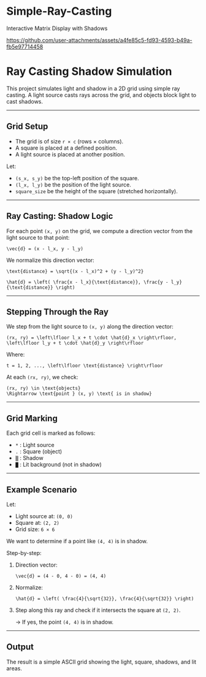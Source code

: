 # Simple-Ray-Casting
Interactive Matrix Display with Shadows




https://github.com/user-attachments/assets/a4fe85c5-fd93-4593-b49a-fb5e97714458





# Ray Casting Shadow Simulation

This project simulates light and shadow in a 2D grid using simple ray casting.
A light source casts rays across the grid, and objects block light to cast shadows.

---

## Grid Setup

- The grid is of size `r × c` (rows × columns).
- A square is placed at a defined position.
- A light source is placed at another position.

Let:
  - `(s_x, s_y)` be the top-left position of the square.
  - `(l_x, l_y)` be the position of the light source.
  - `square_size` be the height of the square (stretched horizontally).

---

## Ray Casting: Shadow Logic

For each point `(x, y)` on the grid, we compute a direction vector
from the light source to that point:

    \vec{d} = (x - l_x, y - l_y)

We normalize this direction vector:

    \text{distance} = \sqrt{(x - l_x)^2 + (y - l_y)^2}

    \hat{d} = \left( \frac{x - l_x}{\text{distance}}, \frac{y - l_y}{\text{distance}} \right)

---

## Stepping Through the Ray

We step from the light source to `(x, y)` along the direction vector:

    (rx, ry) = \left\lfloor l_x + t \cdot \hat{d}_x \right\rfloor, \left\lfloor l_y + t \cdot \hat{d}_y \right\rfloor

Where:

    t = 1, 2, ..., \left\lfloor \text{distance} \right\rfloor

At each `(rx, ry)`, we check:

    (rx, ry) \in \text{objects}
    \Rightarrow \text{point } (x, y) \text{ is in shadow}

---

## Grid Marking

Each grid cell is marked as follows:

- `*` : Light source
- `.` : Square (object)
- `▒` : Shadow
- `█` : Lit background (not in shadow)

---

## Example Scenario

Let:
  - Light source at: `(0, 0)`
  - Square at: `(2, 2)`
  - Grid size: `6 × 6`

We want to determine if a point like `(4, 4)` is in shadow.

Step-by-step:

1. Direction vector:

       \vec{d} = (4 - 0, 4 - 0) = (4, 4)

2. Normalize:

       \hat{d} = \left( \frac{4}{\sqrt{32}}, \frac{4}{\sqrt{32}} \right)

3. Step along this ray and check if it intersects the square at `(2, 2)`.

    → If yes, the point `(4, 4)` is in shadow.

---

## Output

The result is a simple ASCII grid showing the light, square, shadows, and lit areas.

